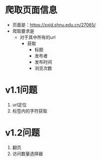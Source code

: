 # 爬取页面信息
- 页面是：https://xxjd.shnu.edu.cn/27065/
- 爬取要求是
  - 对于其中所有的url
    - 获取
      - 标题
      - 发布者
      - 发布时间
      - 浏览次数

# v1.1问题
1. url定位
2. 标签内的字符获取

# v1.2问题
1. 翻页
2. 访问数量选择器